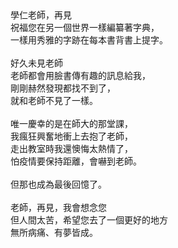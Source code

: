 <!--字與念--!>

學仁老師，再見<br>
祝福您在另一個世界一樣編纂著字典，<br>
一樣用秀雅的字跡在每本書背書上提字。<br><br>

好久未見老師<br>
老師都會用臉書傳有趣的訊息給我，<br>
剛剛赫然發現都找不到了，<br>
就和老師不見了一樣。<br><br>

唯一慶幸的是在師大的那堂課，<br>
我瘋狂興奮地衝上去抱了老師，<br>
走出教室時我還懊悔太熱情了，<br>
怕疫情要保持距離，會嚇到老師。<br><br>

但那也成為最後回憶了。<br><br>

老師，再見，我會想念您<br>
但人間太苦，希望您去了一個更好的地方<br>
無所病痛、有夢皆成。
